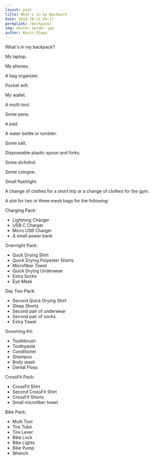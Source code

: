 ```yaml
--- 
layout: post 
title: What's in my Backpack
date: 2018-10-12 04:17
permalink: /backpack/ 
img: deuter-spider.jpg
author: Kevin Olega 
--- 
```

What's in my backpack?

My laptop.

My phones.

A bag organizer.

Pocket wifi.

My wallet.

A multi-tool.

Some pens. 

A pad.

A water bottle or tumbler.

Some salt.

Disposeable plastic spoon and forks. 

Some alchohol. 

Some cologne. 

Small flashlight.

A change of clothes for a short trip or a change of clothes for the gym. 

A slot for two or three mesh bags for the following:

Charging Pack:
- Lightning Charger
- USB C Charger
- Micro USB Charger
- A small power bank

Overnight Pack:

- Quck Drying Shirt
- Quick Drying Polyester Shorts
- Microfiber Towel
- Quick Drying Underwear
- Extra Socks
- Eye Mask

Day Two Pack:

- Second Quick Drying Shirt
- Sleep Shorts
- Second pair of underwear
- Second pair of socks
- Extra Towel

Grooming Kit:

- Toothbrush
- Toothpaste
- Conditioner
- Shampoo
- Body wash
- Dental Floss

CrossFit Pack:

- CrossFit Shirt
- Second CrossFit Shirt
- CrossFit Shorts
- Small microfiber towel


Bike Pack:

- Multi Tool
- Tire Tube
- Tire Lever
- Bike Lock
- Bike Lights
- Bike Pump
- Wrench


